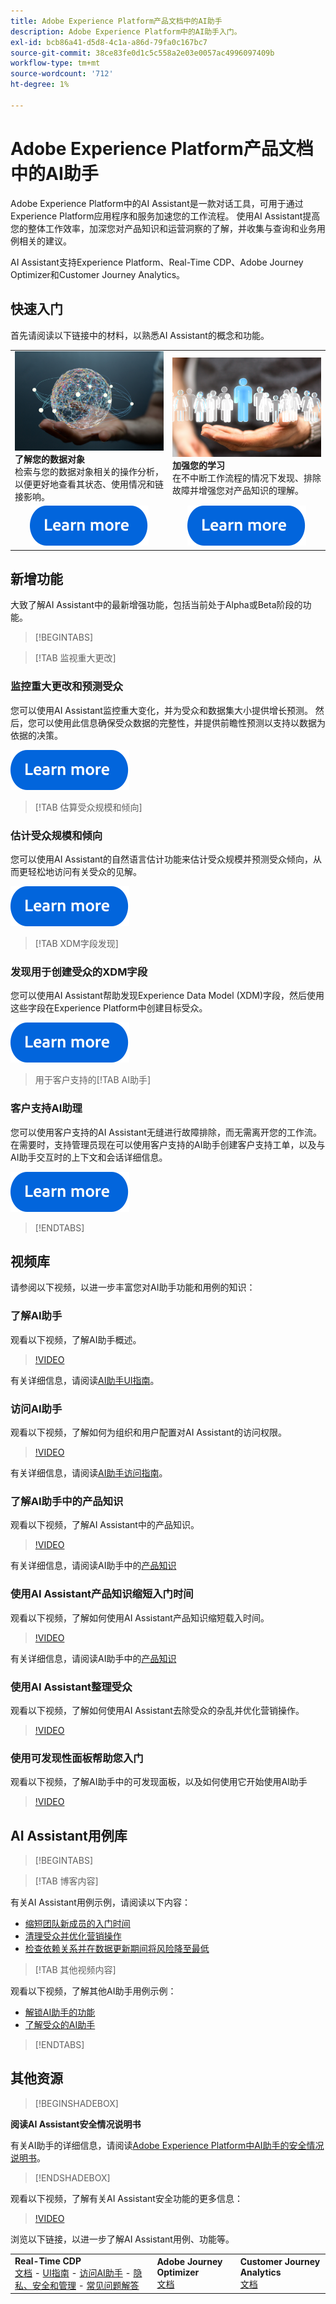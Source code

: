 ```yaml
---
title: Adobe Experience Platform产品文档中的AI助手
description: Adobe Experience Platform中的AI助手入门。
exl-id: bcb86a41-d5d8-4c1a-a86d-79fa0c167bc7
source-git-commit: 38ce83fe0d1c5c558a2e03e0057ac4996097409b
workflow-type: tm+mt
source-wordcount: '712'
ht-degree: 1%

---
```


# Adobe Experience Platform产品文档中的AI助手

Adobe Experience Platform中的AI Assistant是一款对话工具，可用于通过Experience Platform应用程序和服务加速您的工作流程。 使用AI Assistant提高您的整体工作效率，加深您对产品知识和运营洞察的了解，并收集与查询和业务用例相关的建议。

AI Assistant支持Experience Platform、Real-Time CDP、Adobe Journey Optimizer和Customer Journey Analytics。

## 快速入门

首先请阅读以下链接中的材料，以熟悉AI Assistant的概念和功能。

<table style="table-layout:fixed">
  <tr style="border: 0;">
    <td>
    <a href="./home.md#operational-insights"><img src="./assets/landing/ai-get-started.png" style="width:" 100%;max-height: 100%"></a>
    <div><strong>了解您的数据对象</strong><br/>检索与您的数据对象相关的操作分析，以便更好地查看其状态、使用情况和链接影响。</div>
    </td>
    <td>
    <a href="./home.md#product-knowledge"><img src="./assets/landing/ai-audience.png" style="width:" 100%;max-height: 100%"></a>
    <div><strong>加强您的学习</strong><br/>在不中断工作流程的情况下发现、排除故障并增强您对产品知识的理解。</div>
    </td>
  </tr>
  <tr style="border: 0;">
    <td align="center"><a href="./home.md"><img src="../rtcdp/assets/do-not-localize/learn-more-button.svg"></a></td>
    <td align="center"><a href="./home.md#product-knowledge"><img src="../rtcdp/assets/do-not-localize/learn-more-button.svg"></a></td>
    </tr>
</table>


## 新增功能

大致了解AI Assistant中的最新增强功能，包括当前处于Alpha或Beta阶段的功能。

>[!BEGINTABS]

>[!TAB 监视重大更改]

### 监控重大更改和预测受众

您可以使用AI Assistant监控重大变化，并为受众和数据集大小提供增长预测。 然后，您可以使用此信息确保受众数据的完整性，并提供前瞻性预测以支持以数据为依据的决策。

[![图像](../rtcdp/assets/do-not-localize/learn-more-button.svg)](./new-features/audience-forecasting.md)

>[!TAB 估算受众规模和倾向]

### 估计受众规模和倾向

您可以使用AI Assistant的自然语言估计功能来估计受众规模并预测受众倾向，从而更轻松地访问有关受众的见解。

[![图像](../rtcdp/assets/do-not-localize/learn-more-button.svg)](./new-features/natural-language.md)

>[!TAB XDM字段发现]

### 发现用于创建受众的XDM字段

您可以使用AI Assistant帮助发现Experience Data Model (XDM)字段，然后使用这些字段在Experience Platform中创建目标受众。

[![图像](../rtcdp/assets/do-not-localize/learn-more-button.svg)](./new-features/xdm-field-discovery.md)

>用于客户支持的[!TAB AI助手]

### 客户支持AI助理

您可以使用客户支持的AI Assistant无缝进行故障排除，而无需离开您的工作流。 在需要时，支持管理员现在可以使用客户支持的AI助手创建客户支持工单，以及与AI助手交互时的上下文和会话详细信息。

[![图像](../rtcdp/assets/do-not-localize/learn-more-button.svg)](./new-features/customer-support.md)

>[!ENDTABS]

## 视频库

请参阅以下视频，以进一步丰富您对AI助手功能和用例的知识：

### 了解AI助手

观看以下视频，了解AI助手概述。

>[!VIDEO](https://video.tv.adobe.com/v/3429845?learn=on)

有关详细信息，请阅读[AI助手UI指南](ui-guide.md)。

### 访问AI助手

观看以下视频，了解如何为组织和用户配置对AI Assistant的访问权限。

>[!VIDEO](https://video.tv.adobe.com/v/3436470/?learn=on)

有关详细信息，请阅读[AI助手访问指南](access.md)。

### 了解AI助手中的产品知识

观看以下视频，了解AI Assistant中的产品知识。

>[!VIDEO](https://video.tv.adobe.com/v/3441024?learn=on)

有关详细信息，请阅读AI助手中的[产品知识](home.md#product-knowledge)

### 使用AI Assistant产品知识缩短入门时间

观看以下视频，了解如何使用AI Assistant产品知识缩短载入时间。

>[!VIDEO](https://video.tv.adobe.com/v/3438032/?learn=on)

有关详细信息，请阅读AI助手中的[产品知识](home.md#product-knowledge)

### 使用AI Assistant整理受众

观看以下视频，了解如何使用AI Assistant去除受众的杂乱并优化营销操作。

>[!VIDEO](https://video.tv.adobe.com/v/3435532?learn=on)

### 使用可发现性面板帮助您入门

观看以下视频，了解AI助手中的可发现面板，以及如何使用它开始使用AI助手

>[!VIDEO](https://video.tv.adobe.com/v/3440962/?learn=on)

## AI Assistant用例库

>[!BEGINTABS]

>[!TAB 博客内容]

有关AI Assistant用例示例，请阅读以下内容：

* [缩短团队新成员的入门时间](https://experienceleaguecommunities.adobe.com/t5/adobe-experience-platform-blogs/onboard-new-team-members-in-less-than-half-the-time-with-ai/ba-p/706153)
* [清理受众并优化营销操作](https://experienceleaguecommunities.adobe.com/t5/adobe-experience-platform-blogs/ai-assistant-helps-optimize-marketing-operations-by-de/ba-p/696002)
* [检查依赖关系并在数据更新期间将风险降至最低](https://experienceleaguecommunities.adobe.com/t5/adobe-experience-platform-blogs/ai-assistant-minimizes-risk-during-data-updates-by-checking/ba-p/713364)

>[!TAB 其他视频内容]

观看以下视频，了解其他AI助手用例示例：

* [解锁AI助手的功能](https://www.youtube.com/watch?v=J48CNmcV7wc)
* [了解受众的AI助手](https://www.youtube.com/live/DYsyii7ldck)

>[!ENDTABS]

## 其他资源

>[!BEGINSHADEBOX]

**阅读AI Assistant安全情况说明书**

有关AI助手的详细信息，请阅读[Adobe Experience Platform中AI助手的安全情况说明书](https://www.adobe.com/content/dam/cc/en/trust-center/ungated/whitepapers/experience-cloud/adobe-ai-assistant-in-aep-security-fact-sheet.pdf)。

>[!ENDSHADEBOX]

观看以下视频，了解有关AI Assistant安全功能的更多信息：

>[!VIDEO](https://video.tv.adobe.com/v/3441066/?learn=on)

浏览以下链接，以进一步了解AI Assistant用例、功能等。

<table style="table-layout:fixed"><tr style="border: 0;">
<td><strong>Real-Time CDP</strong><br/>
<a href="./home.md" target="_blank">文档</a> - <a href="./ui-guide.md" target="_blank">UI指南</a> - <a href="./access.md" target="_blank">访问AI助手</a> - <a href="./privacy.md" target="_blank">隐私、安全和管理</a> - <a href="./faq.md" target="_blank">常见问题解答</a>
</td>
<td><strong>Adobe Journey Optimizer</strong><br/>
<a href="https://experienceleague.adobe.com/en/docs/journey-optimizer/using/get-started/ai-assistant" target="_blank">文档</a>
</td>
<td><strong>Customer Journey Analytics</strong><br/>
<a href="https://experienceleague.adobe.com/en/docs/analytics-platform/using/ai-assistant" target="_blank">文档</a>
</td>
</tr></table>

